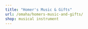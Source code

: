 ```yaml
---
title: "Homer's Music & Gifts"
url: /omaha/homers-music-and-gifts/
shop: musical instrument
---
```


